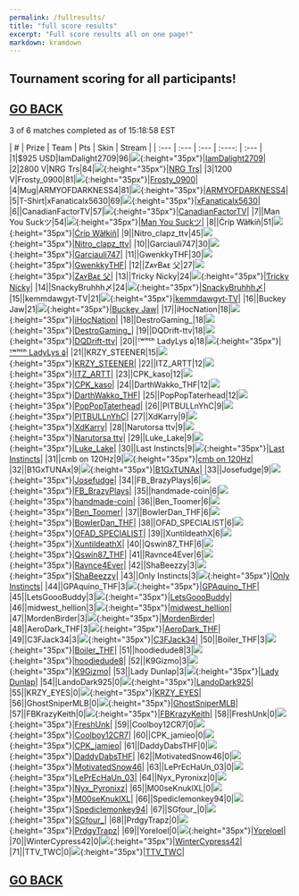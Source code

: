 ```yaml
---
permalink: /fullresults/
title: "full score results"
excerpt: "Full score results all on one page!"
markdown: kramdown
---
```


## Tournament scoring for all participants!
## [GO BACK](https://www.kaso.gg)

3 of 6 matches completed as of 15:18:58 EST  

| # | Prize | Team | Pts | Skin | Stream |
| :--- | :--- | :--- | :----: | :--- |
|1|$925 USD|IamDalight2709|96|![](https://media.fortniteapi.io/images/0a516b5a4fdf57074e8e0a63737ea4bf/transparent.png){:height="35px"}|[IamDalight2709](https://www.twitchtv.cpk_kaso)|
|2|2800 V|NRG Trs|84|![](https://media.fortniteapi.io/images/3f9527a18c9da23166b91a1c63bc9faf/transparent.png){:height="35px"}|[NRG Trs](https://www.twitchtv.cpk_kaso)|
|3|1200 V|Frosty_0900|81|![](https://media.fortniteapi.io/images/86da499-f41aa44-6696faf-408b001/transparent.png){:height="35px"}|[Frosty_0900](https://www.twitchtv.cpk_kaso)|
|4|Mug|ARMYOFDARKNESS4|81|![](https://media.fortniteapi.io/images/2f05bfd-16352b5-5a68084-0eea22e/transparent.png){:height="35px"}|[ARMYOFDARKNESS4](https://www.twitchtv.cpk_kaso)|
|5|T-Shirt|xFanaticalx5630|69|![](https://media.fortniteapi.io/images/3342d8f2545e8a2fccfa64b389169d92/transparent.png){:height="35px"}|[xFanaticalx5630](https://www.twitchtv.cpk_kaso)|
|6||CanadianFactorTV|57|![](https://media.fortniteapi.io/images/45caac9fc35100f267b552d338d3df4b/transparent.png){:height="35px"}|[CanadianFactorTV](https://www.twitchtv.cpk_kaso)|
|7||Man You Suckツ|54|![](https://media.fortniteapi.io/images/6e72a89c1094b5f9afea6b95bed274dc/transparent.png){:height="35px"}|[Man You Suckツ](https://www.twitchtv.cpk_kaso)|
|8||Ćríp Wãłkíñ|51|![](https://media.fortniteapi.io/images/0961782-0c80ab5-6fbbc33-69160f0/transparent.png){:height="35px"}|[Ćríp Wãłkíñ](https://www.twitchtv.cpk_kaso)|
|9||Nitro_clapz_ttv|45|![](https://media.fortniteapi.io/images/d213259c4aeefe525b759fb3f3d573b7/transparent.png){:height="35px"}|[Nitro_clapz_ttv](https://www.twitchtv.cpk_kaso)|
|10||Garciauli747|30|![](https://media.fortniteapi.io/images/4352c0f7c2b8f8d3d0ab8d40ea3200ed/transparent.png){:height="35px"}|[Garciauli747](https://www.twitchtv.cpk_kaso)|
|11||GwenkkyTHF|30|![](https://media.fortniteapi.io/images/45caac9fc35100f267b552d338d3df4b/transparent.png){:height="35px"}|[GwenkkyTHF](https://www.twitchtv.cpk_kaso)|
|12||ZᴀʏBᴀᴇ 父|27|![](https://media.fortniteapi.io/images/3f9527a18c9da23166b91a1c63bc9faf/transparent.png){:height="35px"}|[ZᴀʏBᴀᴇ 父](https://www.twitchtv.cpk_kaso)|
|13||Ƭricky Nicky|24|![](https://media.fortniteapi.io/images/4cf0e96-cd67885-b054b0f-e54d851/transparent.png){:height="35px"}|[Ƭricky Nicky](https://www.twitchtv.cpk_kaso)|
|14||SnackyBruhhh〆|24|![](https://media.fortniteapi.io/images/398cb5db511f360e6b17b4ed34a22247/transparent.png){:height="35px"}|[SnackyBruhhh〆](https://www.twitchtv.cpk_kaso)|
|15||kemmdawgyt-TV|21|![](https://media.fortniteapi.io/images/1e55a45-cb54ceb-bafa8c9-805b40b/transparent.png){:height="35px"}|[kemmdawgyt-TV](https://www.twitchtv.cpk_kaso)|
|16||Buckey Jaw|21|![](https://media.fortniteapi.io/images/33e9e8374d41a45fdd056edb0db08978/transparent.png){:height="35px"}|[Buckey Jaw](https://www.twitchtv.cpk_kaso)|
|17||iHocNation|18|![](https://media.fortniteapi.io/images/f901dd03d4327991ea1e05a7efbc7f0f/transparent.png){:height="35px"}|[iHocNation](https://www.twitchtv.cpk_kaso)|
|18||DestroGaming_|18|![](https://media.fortniteapi.io/images/5b5eb64-236e306-9a2c5eb-14285c7/transparent.png){:height="35px"}|[DestroGaming_](https://www.twitchtv.cpk_kaso)|
|19||DQDrift-ttv|18|![](https://media.fortniteapi.io/images/1e55a45-cb54ceb-bafa8c9-805b40b/transparent.png){:height="35px"}|[DQDrift-ttv](https://www.twitchtv.cpk_kaso)|
|20||ᵀʷⁱᵗᶜʰ LadyLys ۵|18|![](https://media.fortniteapi.io/images/0a516b5a4fdf57074e8e0a63737ea4bf/transparent.png){:height="35px"}|[ᵀʷⁱᵗᶜʰ LadyLys ۵](https://www.twitchtv.cpk_kaso)|
|21||KRZY_STEENER|15|![](https://media.fortniteapi.io/images/27795a494322c8119f42ad6eb1092e4b/transparent.png){:height="35px"}|[KRZY_STEENER](https://www.twitchtv.cpk_kaso)|
|22||ITZ_ARTT|12|![](https://media.fortniteapi.io/images/07429fa12a5f6a7f8e8f1db85656950f/transparent.png){:height="35px"}|[ITZ_ARTT](https://www.twitchtv.cpk_kaso)|
|23||CPK_kaso|12|![](https://media.fortniteapi.io/images/072402071dcaac29ee547d1c40ac24b5/transparent.png){:height="35px"}|[CPK_kaso](https://www.twitchtv.cpk_kaso)|
|24||DarthWakko_THF|12|![](https://media.fortniteapi.io/images/c7a771512d96d090ff0bbfff851613e1/transparent.png){:height="35px"}|[DarthWakko_THF](https://www.twitchtv.cpk_kaso)|
|25||PopPopTaterhead|12|![](https://media.fortniteapi.io/images/01fb97b67e3078c01fc6cc353499279c/transparent.png){:height="35px"}|[PopPopTaterhead](https://www.twitchtv.cpk_kaso)|
|26||PITBULLnYhC|9|![](https://media.fortniteapi.io/images/c7a771512d96d090ff0bbfff851613e1/transparent.png){:height="35px"}|[PITBULLnYhC](https://www.twitchtv.cpk_kaso)|
|27||XdKarry|9|![](https://media.fortniteapi.io/images/c159c82-32d838a-e4f5c75-b021dab/transparent.png){:height="35px"}|[XdKarry](https://www.twitchtv.cpk_kaso)|
|28||Narutorsa ttv|9|![](https://media.fortniteapi.io/images/3da085c09f5d591ec08a878e8e90cb0c/transparent.png){:height="35px"}|[Narutorsa ttv](https://www.twitchtv.cpk_kaso)|
|29||Luke_Lake|9|![](https://media.fortniteapi.io/images/07429fa12a5f6a7f8e8f1db85656950f/transparent.png){:height="35px"}|[Luke_Lake](https://www.twitchtv.cpk_kaso)|
|30||Last Instincts|9|![](https://media.fortniteapi.io/images/09c41f9e3eeb6f7fc0ac70961434af35/transparent.png){:height="35px"}|[Last Instincts](https://www.twitchtv.cpk_kaso)|
|31||cmb on 120Hz|9|![](https://media.fortniteapi.io/images/10152349852b512cf59d93156e451ca7/transparent.png){:height="35px"}|[cmb on 120Hz](https://www.twitchtv.cpk_kaso)|
|32||B1GxTUNAx|9|![](https://media.fortniteapi.io/images/05a5a3e-66bd4df-1489ef8-14b21d5/transparent.png){:height="35px"}|[B1GxTUNAx](https://www.twitchtv.cpk_kaso)|
|33||Josefudge|9|![](https://media.fortniteapi.io/images/004605fb9ff8b9d78e87f12d09bb966c/transparent.png){:height="35px"}|[Josefudge](https://www.twitchtv.cpk_kaso)|
|34||FB_BrazyPlays|6|![](https://media.fortniteapi.io/images/04d7bd3eed40ebe4794958c43e213398/transparent.png){:height="35px"}|[FB_BrazyPlays](https://www.twitchtv.cpk_kaso)|
|35||handmade-coin|6|![](https://media.fortniteapi.io/images/51d30a24ab77d09644e0db6a9ea14ddc/transparent.png){:height="35px"}|[handmade-coin](https://www.twitchtv.cpk_kaso)|
|36||Ben_Toomer|6|![](https://media.fortniteapi.io/images/e9ab87e429739082425810ce1a287a74/transparent.png){:height="35px"}|[Ben_Toomer](https://www.twitchtv.cpk_kaso)|
|37||BowlerDan_THF|6|![](https://media.fortniteapi.io/images/197ef6ae660eb9ee71136e4767eaaae1/transparent.png){:height="35px"}|[BowlerDan_THF](https://www.twitchtv.cpk_kaso)|
|38||OFAD_SPECIALIST|6|![](https://media.fortniteapi.io/images/4e29b26ec92a96de63469e091f5c125b/transparent.png){:height="35px"}|[OFAD_SPECIALIST](https://www.twitchtv.cpk_kaso)|
|39||XuntildeathX|6|![](https://media.fortniteapi.io/images/07429fa12a5f6a7f8e8f1db85656950f/transparent.png){:height="35px"}|[XuntildeathX](https://www.twitchtv.cpk_kaso)|
|40||Qswin87_THF|6|![](https://media.fortniteapi.io/images/1ed05f40f57efb82101f5df6de37dbf9/transparent.png){:height="35px"}|[Qswin87_THF](https://www.twitchtv.cpk_kaso)|
|41||Ravnce4Ever|6|![](https://media.fortniteapi.io/images/ba1335e162101ae22b982180360d34c3/transparent.png){:height="35px"}|[Ravnce4Ever](https://www.twitchtv.cpk_kaso)|
|42||ShaBeezzy|3|![](https://media.fortniteapi.io/images/197ef6ae660eb9ee71136e4767eaaae1/transparent.png){:height="35px"}|[ShaBeezzy](https://www.twitchtv.cpk_kaso)|
|43||Only Instincts|3|![](https://media.fortniteapi.io/images/50a7630-b43c2cc-ddf1732-564410d/transparent.png){:height="35px"}|[Only Instincts](https://www.twitchtv.cpk_kaso)|
|44||GPAquino_THF|3|![](https://media.fortniteapi.io/images/6dce43053429391e074b5831f53ccbd7/transparent.png){:height="35px"}|[GPAquino_THF](https://www.twitchtv.cpk_kaso)|
|45||LetsGoooBuddy|3|![](https://media.fortniteapi.io/images/6dce43053429391e074b5831f53ccbd7/transparent.png){:height="35px"}|[LetsGoooBuddy](https://www.twitchtv.cpk_kaso)|
|46||midwest_hellion|3|![](https://media.fortniteapi.io/images/78b3c3c73a7c0d8ad6f5fc80a561b5d7/transparent.png){:height="35px"}|[midwest_hellion](https://www.twitchtv.cpk_kaso)|
|47||MordenBirder|3|![](https://media.fortniteapi.io/images/52f1f7d24620835f96dfe15fc8f5b1da/transparent.png){:height="35px"}|[MordenBirder](https://www.twitchtv.cpk_kaso)|
|48||AeroDark_THF|3|![](https://media.fortniteapi.io/images/4a547a98addf2e2f7b8e14ca5e8bb046/transparent.png){:height="35px"}|[AeroDark_THF](https://www.twitchtv.cpk_kaso)|
|49||C3FJack34|3|![](https://media.fortniteapi.io/images/c159c82-32d838a-e4f5c75-b021dab/transparent.png){:height="35px"}|[C3FJack34](https://www.twitchtv.cpk_kaso)|
|50||Boiler_THF|3|![](https://media.fortniteapi.io/images/1574dc467e56a239850766bc0e67079b/transparent.png){:height="35px"}|[Boiler_THF](https://www.twitchtv.cpk_kaso)|
|51||hoodiedude8|3|![](https://media.fortniteapi.io/images/6dce43053429391e074b5831f53ccbd7/transparent.png){:height="35px"}|[hoodiedude8](https://www.twitchtv.cpk_kaso)|
|52||K9Gizmo|3|![](https://media.fortniteapi.io/images/6cfd3b3628dc294d7f8cd19365035d68/transparent.png){:height="35px"}|[K9Gizmo](https://www.twitchtv.cpk_kaso)|
|53||Lady Dunlap|3|![](https://media.fortniteapi.io/images/6dce43053429391e074b5831f53ccbd7/transparent.png){:height="35px"}|[Lady Dunlap](https://www.twitchtv.cpk_kaso)|
|54||LandoDark925|0|![](https://media.fortniteapi.io/images/4a547a98addf2e2f7b8e14ca5e8bb046/transparent.png){:height="35px"}|[LandoDark925](https://www.twitchtv.cpk_kaso)|
|55||KRZY_EYES|0|![](https://media.fortniteapi.io/images/3281a033bd25915f38bcb401c7ae5e60/transparent.png){:height="35px"}|[KRZY_EYES](https://www.twitchtv.cpk_kaso)|
|56||GhostSniperMLB|0|![](https://media.fortniteapi.io/images/6ab699ca8456e1092e07ffc2bdb131c7/transparent.png){:height="35px"}|[GhostSniperMLB](https://www.twitchtv.cpk_kaso)|
|57||FBKrazyKeith|0|![](https://media.fortniteapi.io/images/10152349852b512cf59d93156e451ca7/transparent.png){:height="35px"}|[FBKrazyKeith](https://www.twitchtv.cpk_kaso)|
|58||FreshUnk|0|![](https://media.fortniteapi.io/images/164b6aad9ac6e84a008d8cb75a03709e/transparent.png){:height="35px"}|[FreshUnk](https://www.twitchtv.cpk_kaso)|
|59||Coolboy12CR7|0|![](https://media.fortniteapi.io/images/f8ba3fb6a8c6f896f7bce2a5cafdaae8/transparent.png){:height="35px"}|[Coolboy12CR7](https://www.twitchtv.cpk_kaso)|
|60||CPK_jamieo|0|![](https://media.fortniteapi.io/images/210d2e7-e24492c-84df9d8-77faa57/transparent.png){:height="35px"}|[CPK_jamieo](https://www.twitchtv.cpk_kaso)|
|61||DaddyDabsTHF|0|![](https://media.fortniteapi.io/images/a743c6fa634f84ded8fadb10529677b3/transparent.png){:height="35px"}|[DaddyDabsTHF](https://www.twitchtv.cpk_kaso)|
|62||MotivatedSnow46|0|![](https://media.fortniteapi.io/images/a340e798cf705bfd7e60da8518705189/transparent.png){:height="35px"}|[MotivatedSnow46](https://www.twitchtv.cpk_kaso)|
|63||LePrEcHaUn_03|0|![](https://media.fortniteapi.io/images/c159c82-32d838a-e4f5c75-b021dab/transparent.png){:height="35px"}|[LePrEcHaUn_03](https://www.twitchtv.cpk_kaso)|
|64||Nyx_Pyronixz|0|![](https://media.fortniteapi.io/images/3342d8f2545e8a2fccfa64b389169d92/transparent.png){:height="35px"}|[Nyx_Pyronixz](https://www.twitchtv.cpk_kaso)|
|65||M00seKnuklXL|0|![](https://media.fortniteapi.io/images/d4601c999178f44ddc81e20ea092d2b6/transparent.png){:height="35px"}|[M00seKnuklXL](https://www.twitchtv.cpk_kaso)|
|66||Spediclemonkey94|0|![](https://media.fortniteapi.io/images/09700f9-45fc58c-a132f81-9680b52/transparent.png){:height="35px"}|[Spediclemonkey94](https://www.twitchtv.cpk_kaso)|
|67||SGfour_|0|![](https://media.fortniteapi.io/images/99b226a123eeec170f244331e6f948d5/transparent.png){:height="35px"}|[SGfour_](https://www.twitchtv.cpk_kaso)|
|68||PrdgyTrapz|0|![](https://media.fortniteapi.io/images/5d6b82ff761b71350a84f2ed1fe9275f/transparent.png){:height="35px"}|[PrdgyTrapz](https://www.twitchtv.cpk_kaso)|
|69||Yoreloel|0|![](https://media.fortniteapi.io/images/4ffaa851073fbccd20d2fe39a81683de/transparent.png){:height="35px"}|[Yoreloel](https://www.twitchtv.cpk_kaso)|
|70||WinterCypress42|0|![](https://media.fortniteapi.io/images/7f282641619444a7c6b1c3d1d6d130cb/transparent.png){:height="35px"}|[WinterCypress42](https://www.twitchtv.cpk_kaso)|
|71||TTV_TWC|0|![](https://media.fortniteapi.io/images/929a14d-db4a444-bdb3a30-e6219eb/transparent.png){:height="35px"}|[TTV_TWC](https://www.twitchtv.cpk_kaso)|

## [GO BACK](https://www.kaso.gg)
